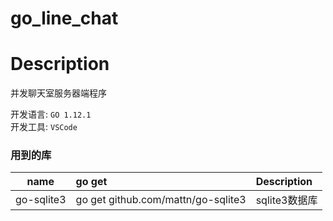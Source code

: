 go_line_chat
==========

# Description
并发聊天室服务器端程序

开发语言: `GO 1.12.1` \
开发工具: `VSCode`


### 用到的库
| name | go get | Description |
|:---:|:---|:---|
| go-sqlite3 | go get github.com/mattn/go-sqlite3| sqlite3数据库 |


